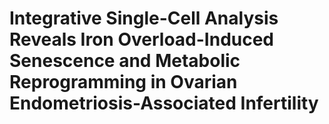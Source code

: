 # Integrative Single-Cell Analysis Reveals Iron Overload-Induced Senescence and Metabolic Reprogramming in Ovarian Endometriosis-Associated Infertility
